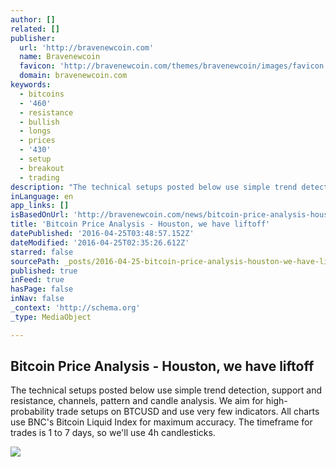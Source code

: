 ```yaml
---
author: []
related: []
publisher:
  url: 'http://bravenewcoin.com'
  name: Bravenewcoin
  favicon: 'http://bravenewcoin.com/themes/bravenewcoin/images/favicon.ico'
  domain: bravenewcoin.com
keywords:
  - bitcoins
  - '460'
  - resistance
  - bullish
  - longs
  - prices
  - '430'
  - setup
  - breakout
  - trading
description: "The technical setups posted below use simple trend detection, support and resistance, channels, pattern and candle analysis. We aim for high-probability trade setups on BTCUSD and use very few indicators. All charts use BNC's Bitcoin Liquid Index for maximum accuracy. The timeframe for trades is 1 to 7 days, so we'll use 4h candlesticks."
inLanguage: en
app_links: []
isBasedOnUrl: 'http://bravenewcoin.com/news/bitcoin-price-analysis-houston-we-have-liftoff/'
title: 'Bitcoin Price Analysis - Houston, we have liftoff'
datePublished: '2016-04-25T03:48:57.152Z'
dateModified: '2016-04-25T02:35:26.612Z'
starred: false
sourcePath: _posts/2016-04-25-bitcoin-price-analysis-houston-we-have-liftoff.md
published: true
inFeed: true
hasPage: false
inNav: false
_context: 'http://schema.org'
_type: MediaObject

---
```

<article style=""><h1>Bitcoin Price Analysis - Houston, we have liftoff</h1><p>The technical setups posted below use simple trend detection, support and resistance, channels, pattern and candle analysis. We aim for high-probability trade setups on BTCUSD and use very few indicators. All charts use BNC's Bitcoin Liquid Index for maximum accuracy. The timeframe for trades is 1 to 7 days, so we'll use 4h candlesticks.</p><img src="http://bravenewcoin.com/assets/Uploads/_resampled/CroppedImage400400-Bitcoin-Price-Analysis-BNC.jpg" /></article>